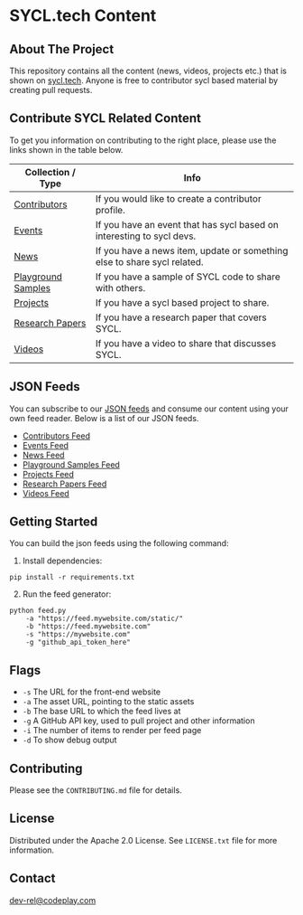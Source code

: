 # SYCL.tech Content

## About The Project

This repository contains all the content (news, videos, projects etc.) that is shown on [sycl.tech](https://sycl.tech).
Anyone is free to contributor sycl based material by creating pull requests. 

## Contribute SYCL Related Content

To get you information on contributing to the right place, please use the links shown in the table below.

| Collection / Type                                          | Info                                                                     |
|------------------------------------------------------------|--------------------------------------------------------------------------|
| [Contributors](content/contributors/README.md)             | If you would like to create a contributor profile.                       |
| [Events](content/events/README.md)                         | If you have an event that has sycl based on interesting to sycl devs.    |
| [News](content/news/README.md)                             | If you have a news item, update or something else to share sycl related. |
| [Playground Samples](content/playground_samples/README.md) | If you have a sample of SYCL code to share with others.                  |
| [Projects](content/projects/README.md)                     | If you have a sycl based project to share.                               |
| [Research Papers](content/research_papers/README.md)       | If you have a research paper that covers SYCL.                           |
| [Videos](content/videos/README.md)                         | If you have a video to share that discusses SYCL.                        |

## JSON Feeds

You can subscribe to our [JSON feeds](https://www.jsonfeed.org/version/1/) and consume our content using your own 
feed reader. Below is a list of our JSON feeds.

* [Contributors Feed](https://feeds.sycl.tech/contributors/feed.json)
* [Events Feed](https://feeds.sycl.tech/events/feed.json)
* [News Feed](https://feeds.sycl.tech/news/feed.json)
* [Playground Samples Feed](https://feeds.sycl.tech/playground_samples/feed.json)
* [Projects Feed](https://feeds.sycl.tech/projects/feed.json)
* [Research Papers Feed](https://feeds.sycl.tech/research_papers/feed.json)
* [Videos Feed](https://feeds.sycl.tech/videos/feed.json)

## Getting Started

You can build the json feeds using the following command:

1) Install dependencies:

```shell
pip install -r requirements.txt
```

2) Run the feed generator:

```shell
python feed.py
    -a "https://feed.mywebsite.com/static/"
    -b "https://feed.mywebsite.com"
    -s "https://mywebsite.com"
    -g "github_api_token_here"
```

## Flags

* `-s` The URL for the front-end website
* `-a` The asset URL, pointing to the static assets
* `-b` The base URL to which the feed lives at
* `-g` A GitHub API key, used to pull project and other information
* `-i` The number of items to render per feed page
* `-d` To show debug output

## Contributing

Please see the `CONTRIBUTING.md` file for details.

## License

Distributed under the Apache 2.0 License. See `LICENSE.txt` file for more information.

## Contact

<dev-rel@codeplay.com>
